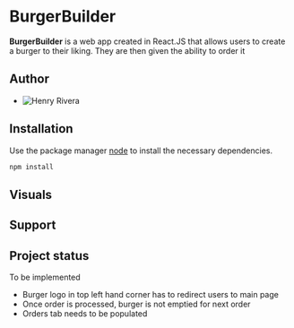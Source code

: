# BurgerBuilder

**BurgerBuilder** is a web app created in React.JS that allows users to create a burger to their liking. They are then given the ability to order it

## Author
* ![Henry Rivera](https://www.linkedin.com/in/henry-rivera/)

## Installation

Use the package manager [node](https://nodejs.org/en/) to install the necessary dependencies.

```bash
npm install
```

## Visuals

## Support


## Project status
To be implemented
* Burger logo in top left hand corner has to redirect users to main page
* Once order is processed, burger is not emptied for next order
* Orders tab needs to be populated
